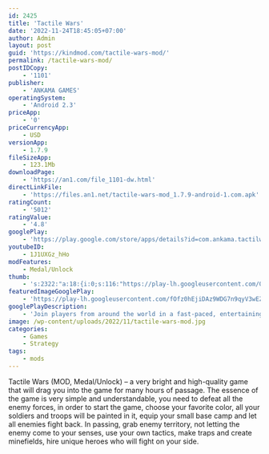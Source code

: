 ```yaml
---
id: 2425
title: 'Tactile Wars'
date: '2022-11-24T18:45:05+07:00'
author: Admin
layout: post
guid: 'https://kindmod.com/tactile-wars-mod/'
permalink: /tactile-wars-mod/
postIDCopy:
    - '1101'
publisher:
    - 'ANKAMA GAMES'
operatingSystem:
    - 'Android 2.3'
priceApp:
    - '0'
priceCurrencyApp:
    - USD
versionApp:
    - 1.7.9
fileSizeApp:
    - 123.1Mb
downloadPage:
    - 'https://an1.com/file_1101-dw.html'
directLinkFile:
    - 'https://files.an1.net/tactile-wars-mod_1.7.9-android-1.com.apk'
ratingCount:
    - '5012'
ratingValue:
    - '4.8'
googlePlay:
    - 'https://play.google.com/store/apps/details?id=com.ankama.tactilwar'
youtubeID:
    - 1J1UXGz_hHo
modFeatures:
    - Medal/Unlock
thumb:
    - 's:2322:"a:18:{i:0;s:116:"https://play-lh.googleusercontent.com/0F9R8xqMf7UQuKsWwUBZeSzD6ewXD6D3OUqrk3h8g3JpfDh-6B_c3_E1GuAQwm5t9M-v=w526-h296";i:1;s:116:"https://play-lh.googleusercontent.com/L2iKM8nG-DqgWYbhaGB6KoNRea3zs_sqFPy-yW27M5HR2ZffJxDMkf029fLBOmurdSKU=w526-h296";i:2;s:115:"https://play-lh.googleusercontent.com/ukYtvaWXri6c7WiY9M__N0kWjw-ZF0Iwczh_dLruDL-gOxuLEXtyeE2DHRPmU-J_MtQ=w526-h296";i:3;s:115:"https://play-lh.googleusercontent.com/fC4e6JD4557hOZ_ihaKydLqILhcKSXa6RxxrtKloEGo3ybWIWVzrxL1bHLqc7_0vtsc=w526-h296";i:4;s:115:"https://play-lh.googleusercontent.com/h-XHTJYoFh7WtAi3IK55hN16BGJ-op-g9Y62ZYjKQct0N3U1zk1kxd2R8iWndn5_Wjw=w526-h296";i:5;s:115:"https://play-lh.googleusercontent.com/xRfdLtqwnyNj68a-19U-ZLD7HWx4pFe4FgTr-h0xt-h5uFwoXLc38FqFu70rgapO4qM=w526-h296";i:6;s:115:"https://play-lh.googleusercontent.com/bekfBTcf2zDRgVrkNeSO89t-Gc-Mrpb-Rg4n9ZiSp92slNZlvluiVrVHlGXUInlibXI=w526-h296";i:7;s:115:"https://play-lh.googleusercontent.com/Td26ieyO0Gl57h6zb9ERA1XgNlq4qonO33OGYF6vDdrmaqbpSnU91bTj1mWqaXgfZIw=w526-h296";i:8;s:114:"https://play-lh.googleusercontent.com/ZT8mJsL6FYCgk89LJz2m1FwiKxEGpSXPys76rJ_l3q7EcZzHIbbwY3M0zh3VPtcdTw=w526-h296";i:9;s:116:"https://play-lh.googleusercontent.com/nYP0NATlc1F27cM9XSDN5PwjHQ4_coN3s_19gxnPD0R1_5pwQ-JezCvQQ4oTTx9-8npG=w526-h296";i:10;s:114:"https://play-lh.googleusercontent.com/LuO8n17d4-fw9l6bdv-yDOrBaW65GR08X7VRmLPWlLsrNTFuN_mAsH8YFNhooW6bqQ=w526-h296";i:11;s:116:"https://play-lh.googleusercontent.com/s4eoCOgsyTNzgPgCrKbCMzonF1I67JRPUZz8Pp_xEQeTrnFdF0zje1rcKx297mizMbOh=w526-h296";i:12;s:116:"https://play-lh.googleusercontent.com/9PcnAfdKVJP4ZjBCfmjIMdA40PuLFuV2AvfqRZIxwZREpCsa5EqB0hToCZI48EGUqVtE=w526-h296";i:13;s:116:"https://play-lh.googleusercontent.com/HAYbDUzw8ApJ4ivoGRwsniPwqg8eCqhikOPVnO80M5wBxjqybIYg_PFW7UvEwxtEAMdn=w526-h296";i:14;s:114:"https://play-lh.googleusercontent.com/r7TTKcLO6jmAt8a0tmYNZwi84dSD9bCiSr_-c6l3cH98Mpah9dYy099U_4KC9S6RdQ=w526-h296";i:15;s:115:"https://play-lh.googleusercontent.com/Q0q4ABT-Fcc2oqWp_UkG_A-DRpkqAdw0ibDM7k-KkM_eQZ4YFKJxYvE27Dby3lFcjxA=w526-h296";i:16;s:114:"https://play-lh.googleusercontent.com/CU1NMPcJt29CsexW6bAeYxAmp9FtmOz7-Rn_cd1giUHBf9yd2qJD-TsyNF3a5XICHg=w526-h296";i:17;s:116:"https://play-lh.googleusercontent.com/hWd761DAFP3sV8imnDJF8Hp_rA9mKUU_owZkXVswC7aOYRtwjg9I-cI_OWSN4tWUY2vp=w526-h296";}";'
featuredImageGooglePlay:
    - 'https://play-lh.googleusercontent.com/fOfz0hEjiDAz9WDG7n9qyV3wEZ6IUD0wfKITHmQORhyZ19tDHneY0yz35V2vU131gtM'
googlePlayDescription:
    - 'Join players from around the world in a fast-paced, entertaining, and colourful war game!Become the general of an army of mini-soldier pigments, armed with paint guns! The objective of this strategy arcade game is clear: CONQUER the other players’ territories with colourful blasts of paint!.Choose which colour to join, and it will be your team.'
image: /wp-content/uploads/2022/11/tactile-wars-mod.jpg
categories:
    - Games
    - Strategy
tags:
    - mods
---
```


Tactile Wars (MOD, Medal/Unlock) – a very bright and high-quality game that will drag you into the game for many hours of passage. The essence of the game is very simple and understandable, you need to defeat all the enemy forces, in order to start the game, choose your favorite color, all your soldiers and troops will be painted in it, equip your small base camp and let all enemies fight back. In passing, grab enemy territory, not letting the enemy come to your senses, use your own tactics, make traps and create minefields, hire unique heroes who will fight on your side.